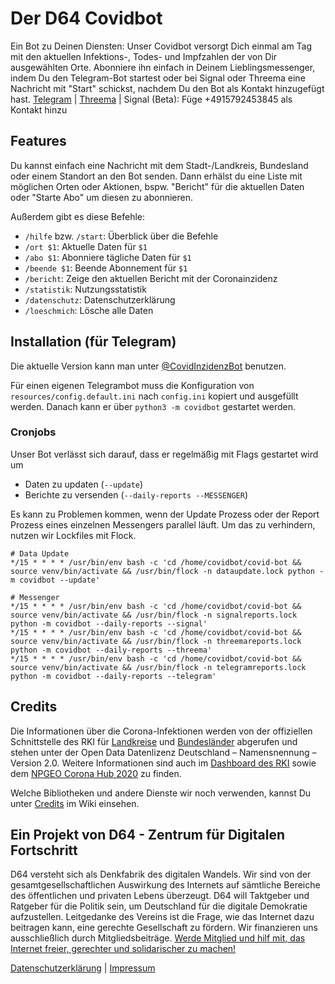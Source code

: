 # Der D64 Covidbot
Ein Bot zu Deinen Diensten: Unser Covidbot versorgt Dich einmal am Tag mit den aktuellen Infektions-, Todes- und Impfzahlen der von Dir ausgewählten Orte.
Abonniere ihn einfach in Deinem Lieblingsmessenger, indem Du den Telegram-Bot startest oder bei Signal oder Threema eine Nachricht mit "Start" schickst, nachdem Du den Bot als Kontakt hinzugefügt hast.
[Telegram](https://t.me/CovidInzidenzBot) | [Threema](https://threema.id/*COVINFO?text=Start) | Signal (Beta): Füge +4915792453845 als Kontakt hinzu

## Features
Du kannst einfach eine Nachricht mit dem Stadt-/Landkreis, Bundesland oder einem Standort an den Bot senden.
Dann erhälst du eine Liste mit möglichen Orten oder Aktionen, bspw. "Bericht" für die aktuellen Daten oder "Starte Abo" um diesen zu abonnieren.

Außerdem gibt es diese Befehle:
* `/hilfe` bzw. `/start`: Überblick über die Befehle
* `/ort $1`: Aktuelle Daten für `$1`
* `/abo $1`: Abonniere tägliche Daten für `$1`
* `/beende $1`: Beende Abonnement für `$1`
* `/bericht`: Zeige den aktuellen Bericht mit der Coronainzidenz
* `/statistik`: Nutzungsstatistik
* `/datenschutz`: Datenschutzerklärung
* `/loeschmich`: Lösche alle Daten


## Installation (für Telegram)
Die aktuelle Version kann man unter [@CovidInzidenzBot](https://t.me/CovidInzidenzBot) benutzen.

Für einen eigenen Telegrambot muss die Konfiguration von `resources/config.default.ini` nach `config.ini` kopiert und ausgefüllt werden.
Danach kann er über `python3 -m covidbot` gestartet werden.

### Cronjobs
Unser Bot verlässt sich darauf, dass er regelmäßig mit Flags gestartet wird um
* Daten zu updaten (`--update`)
* Berichte zu versenden (`--daily-reports --MESSENGER`)

Es kann zu Problemen kommen, wenn der Update Prozess oder der Report Prozess eines einzelnen Messengers parallel läuft.
Um das zu verhindern, nutzen wir Lockfiles mit Flock.

```shell
# Data Update
*/15 * * * * /usr/bin/env bash -c 'cd /home/covidbot/covid-bot && source venv/bin/activate && /usr/bin/flock -n dataupdate.lock python -m covidbot --update'

# Messenger
*/15 * * * * /usr/bin/env bash -c 'cd /home/covidbot/covid-bot && source venv/bin/activate && /usr/bin/flock -n signalreports.lock python -m covidbot --daily-reports --signal'
*/15 * * * * /usr/bin/env bash -c 'cd /home/covidbot/covid-bot && source venv/bin/activate && /usr/bin/flock -n threemareports.lock python -m covidbot --daily-reports --threema'
*/15 * * * * /usr/bin/env bash -c 'cd /home/covidbot/covid-bot && source venv/bin/activate && /usr/bin/flock -n telegramreports.lock python -m covidbot --daily-reports --telegram'

```

## Credits
Die Informationen über die Corona-Infektionen werden von der offiziellen Schnittstelle des RKI für [Landkreise](https://hub.arcgis.com/datasets/917fc37a709542548cc3be077a786c17_0) und [Bundesländer](https://npgeo-corona-npgeo-de.hub.arcgis.com/datasets/ef4b445a53c1406892257fe63129a8ea_0) abgerufen und stehen unter der Open Data Datenlizenz Deutschland – Namensnennung – Version 2.0.
Weitere Informationen sind auch im [Dashboard des RKI](https://corona.rki.de/) sowie dem [NPGEO Corona Hub 2020](https://npgeo-corona-npgeo-de.hub.arcgis.com/) zu finden.

Welche Bibliotheken und andere Dienste wir noch verwenden, kannst Du unter [Credits](https://github.com/eknoes/covid-bot/wiki/Credits) im Wiki einsehen.

## Ein Projekt von D64 - Zentrum für Digitalen Fortschritt
D64 versteht sich als Denkfabrik des digitalen Wandels. Wir sind von der gesamtgesellschaftlichen Auswirkung des Internets auf sämtliche Bereiche des öffentlichen und privaten Lebens überzeugt. D64 will Taktgeber und Ratgeber für die Politik sein, um Deutschland für die digitale Demokratie aufzustellen. Leitgedanke des Vereins ist die Frage, wie das Internet dazu beitragen kann, eine gerechte Gesellschaft zu fördern. Wir finanzieren uns ausschließlich durch Mitgliedsbeiträge. [Werde Mitglied und hilf mit, das Internet freier, gerechter und solidarischer zu machen!](https://d-64.org/mitglied-werden/)

[Datenschutzerklärung](https://github.com/eknoes/covid-bot/wiki/Datenschutz) | [Impressum](https://github.com/eknoes/covid-bot/wiki/Impressum)
